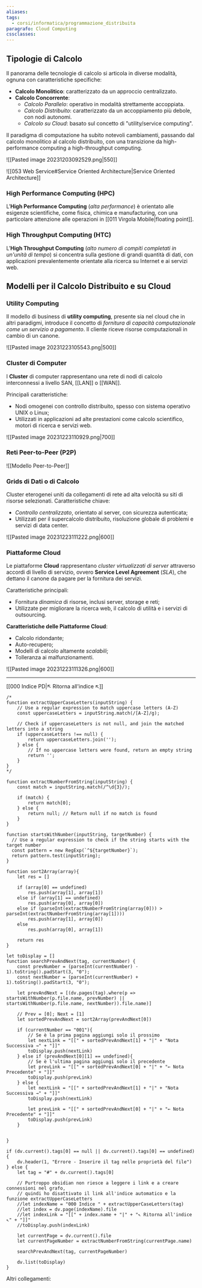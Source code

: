 ```yaml
---
aliases: 
tags:
  - corsi/informatica/programmazione_distribuita
paragrafo: Cloud Computing
cssclasses: 
---
```

## Tipologie di Calcolo
Il panorama delle tecnologie di calcolo si articola in diverse modalità, ognuna con caratteristiche specifiche:
- **Calcolo Monolitico**: caratterizzato da un approccio centralizzato.
- **Calcolo Concorrente**:
	- *Calcolo Parallelo*: operativo in modalità strettamente accoppiata.
	- *Calcolo Distribuito*: caratterizzato da un accoppiamento più debole, con nodi autonomi.
	- *Calcolo su Cloud*: basato sul concetto di "utility/service computing".

Il paradigma di computazione ha subito notevoli cambiamenti, passando dal calcolo monolitico al calcolo distribuito, con una transizione da high-performance computing a high-throughput computing.

![[Pasted image 20231203092529.png|550]]

![[053 Web Service#Service Oriented Architecture|Service Oriented Architecture]]

### High Performance Computing (HPC)
L'**High Performance Computing** (*alta performance*) è orientato alle esigenze scientifiche, come fisica, chimica e manufacturing, con una particolare attenzione alle operazioni in [[011 Virgola Mobile|floating point]].

### High Throughput Computing (HTC)
L'**High Throughput Computing** (*alto numero di compiti completati in un'unità di tempo*) si concentra sulla gestione di grandi quantità di dati, con applicazioni prevalentemente orientate alla ricerca su Internet e ai servizi web. 

## Modelli per il Calcolo Distribuito e su Cloud
### Utility Computing
Il modello di business di **utility computing**, presente sia nel cloud che in altri paradigmi, introduce il concetto di *fornitura di capacità computazionale come un servizio a pagamento*. Il cliente riceve risorse computazionali in cambio di un canone.

![[Pasted image 20231223105543.png|500]]

### Cluster di Computer
I **Cluster** di computer rappresentano una rete di nodi di calcolo interconnessi a livello SAN, [[LAN]] o [[WAN]]. 

Principali caratteristiche:
- Nodi omogenei con controllo distribuito, spesso con sistema operativo UNIX o Linux;
- Utilizzati in applicazioni ad alte prestazioni come calcolo scientifico, motori di ricerca e servizi web.

![[Pasted image 20231223110929.png|700]]

### Reti Peer-to-Peer (P2P)
![[Modello Peer-to-Peer]]

### Grids di Dati o di Calcolo
Cluster eterogenei uniti da collegamenti di rete ad alta velocità su siti di risorse selezionati. Caratteristiche chiave:
- *Controllo centralizzato*, orientato al server, con sicurezza autenticata;
- Utilizzati per il supercalcolo distribuito, risoluzione globale di problemi e servizi di data center.

![[Pasted image 20231223111222.png|600]]

### Piattaforme Cloud
Le piattaforme **Cloud** rappresentano *cluster virtualizzati di server* attraverso accordi di livello di servizio, ovvero **Service Level Agreement** (*SLA*), che dettano il canone da pagare per la fornitura dei servizi. 

Caratteristiche principali:
- Fornitura *dinamica* di risorse, inclusi server, storage e reti;
- Utilizzate per migliorare la ricerca web, il calcolo di utilità e i servizi di outsourcing.

**Caratteristiche delle Piattaforme Cloud**:
- Calcolo ridondante;
- Auto-recupero;
- Modelli di calcolo altamente *scalabili*;
- Tolleranza ai malfunzionamenti.

![[Pasted image 20231223111326.png|600]]

___
[[000 Indice PD|↖ Ritorna all'indice ↖]]

```dataviewjs
/*
function extractUpperCaseLetters(inputString) {
	// Use a regular expression to match uppercase letters (A-Z)
	const uppercaseLetters = inputString.match(/[A-Z]/g);
	
	// Check if uppercaseLetters is not null, and join the matched letters into a string
	if (uppercaseLetters !== null) {
		return uppercaseLetters.join('');
	} else {
	    // If no uppercase letters were found, return an empty string
	    return '';
	}
}
*/

function extractNumberFromString(inputString) {
	const match = inputString.match(/^\d{3}/);
	
	if (match) {
		return match[0];
	} else {
		return null; // Return null if no match is found
	}
}

function startsWithNumber(inputString, targetNumber) {
  // Use a regular expression to check if the string starts with the target number
  const pattern = new RegExp(`^${targetNumber}`);
  return pattern.test(inputString);
}

function sort2Array(array){
	let res = []
	
	if (array[0] == undefined)
		res.push(array[1], array[1])
	else if (array[1] == undefined)
		res.push(array[0], array[0])
	else if (parseInt(extractNumberFromString(array[0])) > parseInt(extractNumberFromString(array[1])))
		res.push(array[1], array[0])
	else
		res.push(array[0], array[1])
	
	return res
}

let toDisplay = []
function searchPrevAndNext(tag, currentNumber) {
	const prevNumber = (parseInt(currentNumber) - 1).toString().padStart(3, "0");
	const nextNumber = (parseInt(currentNumber) + 1).toString().padStart(3, "0");
	
	let prevAndNext = [(dv.pages(tag).where(p => startsWithNumber(p.file.name, prevNumber) || startsWithNumber(p.file.name, nextNumber)).file.name)]
	
	// Prev = [0]; Next = [1]
	let sortedPrevAndNext = sort2Array(prevAndNext[0])
	
	if (currentNumber == "001"){ 
		// Se è la prima pagina aggiungi solo il prossimo
		let nextLink = "[[" + sortedPrevAndNext[1] + "|" + "Nota Successiva →" + "]]"
		toDisplay.push(nextLink)
	} else if (prevAndNext[0][1] == undefined){
		// Se è l'ultima pagina aggiungi solo il precedente
		let prevLink = "[[" + sortedPrevAndNext[0] + "|" + "← Nota Precedente" + "]]"
		toDisplay.push(prevLink)
	} else {
		let nextLink = "[[" + sortedPrevAndNext[1] + "|" + "Nota Successiva →" + "]]"
		toDisplay.push(nextLink)
		
		let prevLink = "[[" + sortedPrevAndNext[0] + "|" + "← Nota Precedente" + "]]"
		toDisplay.push(prevLink)
	}
	
	
}

if (dv.current().tags[0] == null || dv.current().tags[0] == undefined){
	dv.header(1, "Errore - Inserire il tag nelle proprietà del file")
} else {
	let tag = "#" + dv.current().tags[0]

	// Purtroppo obsidian non riesce a leggere i link e a creare connessioni nel grafo,
	// quindi ho disattivato il link all'indice automatico e la funzione extractUpperCaseLetters
	//let indexName = "000 Indice " + extractUpperCaseLetters(tag)
	//let index = dv.page(indexName).file
	//let indexLink = "[[" + index.name + "|" + "↖ Ritorna all'indice ↖" + "]]"
	//toDisplay.push(indexLink)
	
	let currentPage = dv.current().file
	let currentPageNumber = extractNumberFromString(currentPage.name)
	
	searchPrevAndNext(tag, currentPageNumber)
	
	dv.list(toDisplay)
}
```

Altri collegamenti: 